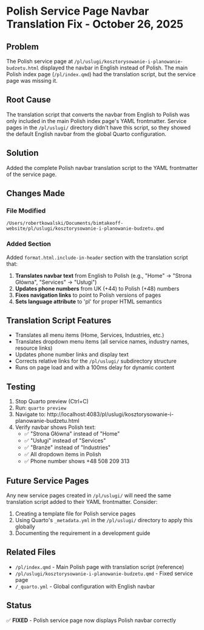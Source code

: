 # Polish Service Page Navbar Translation Fix - October 26, 2025

## Problem
The Polish service page at `/pl/uslugi/kosztorysowanie-i-planowanie-budzetu.html` displayed the navbar in English instead of Polish. The main Polish index page (`/pl/index.qmd`) had the translation script, but the service page was missing it.

## Root Cause
The translation script that converts the navbar from English to Polish was only included in the main Polish index page's YAML frontmatter. Service pages in the `/pl/uslugi/` directory didn't have this script, so they showed the default English navbar from the global Quarto configuration.

## Solution
Added the complete Polish navbar translation script to the YAML frontmatter of the service page.

## Changes Made

### File Modified
`/Users/robertkowalski/Documents/bimtakeoff-website/pl/uslugi/kosztorysowanie-i-planowanie-budzetu.qmd`

### Added Section
Added `format.html.include-in-header` section with the translation script that:
1. **Translates navbar text** from English to Polish (e.g., "Home" → "Strona Główna", "Services" → "Usługi")
2. **Updates phone numbers** from UK (+44) to Polish (+48) numbers
3. **Fixes navigation links** to point to Polish versions of pages
4. **Sets language attribute** to 'pl' for proper HTML semantics

## Translation Script Features
- Translates all menu items (Home, Services, Industries, etc.)
- Translates dropdown menu items (all service names, industry names, resource links)
- Updates phone number links and display text
- Corrects relative links for the `/pl/uslugi/` subdirectory structure
- Runs on page load and with a 100ms delay for dynamic content

## Testing
1. Stop Quarto preview (Ctrl+C)
2. Run: `quarto preview`
3. Navigate to: http://localhost:4083/pl/uslugi/kosztorysowanie-i-planowanie-budzetu.html
4. Verify navbar shows Polish text:
   - ✅ "Strona Główna" instead of "Home"
   - ✅ "Usługi" instead of "Services"
   - ✅ "Branże" instead of "Industries"
   - ✅ All dropdown items in Polish
   - ✅ Phone number shows +48 508 209 313

## Future Service Pages
Any new service pages created in `/pl/uslugi/` will need the same translation script added to their YAML frontmatter. Consider:
1. Creating a template file for Polish service pages
2. Using Quarto's `_metadata.yml` in the `/pl/uslugi/` directory to apply this globally
3. Documenting the requirement in a development guide

## Related Files
- `/pl/index.qmd` - Main Polish page with translation script (reference)
- `/pl/uslugi/kosztorysowanie-i-planowanie-budzetu.qmd` - Fixed service page
- `/_quarto.yml` - Global configuration with English navbar

## Status
✅ **FIXED** - Polish service page now displays Polish navbar correctly

